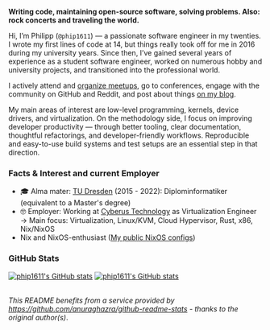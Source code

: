 **Writing code, maintaining open-source software, solving problems. Also: rock concerts and traveling the world.**

Hi, I’m Philipp (`@phip1611`) — a passionate software engineer in my twenties.
I wrote my first lines of code at 14, but things really took off for me in
2016 during my university years. Since then, I’ve gained several years of
experience as a student software engineer, worked on numerous hobby and
university projects, and transitioned into the professional world.

I actively attend and [organize meetups](https://ukvly.org/), go to
conferences, engage with the community on GitHub and Reddit, and post about
things [on my blog](https://phip1611.de/).

My main areas of interest are low-level programming, kernels, device drivers,
and virtualization. On the methodology side, I focus on improving developer
productivity — through better tooling, clear documentation, thoughtful
refactorings, and developer-friendly workflows. Reproducible and easy-to-use
build systems and test setups are an essential step in that direction.


### Facts & Interest  and current Employer

- 🎓 Alma mater: [TU Dresden](https://tu-dresden.de/) (2015 - 2022): Diplominformatiker (equivalent to a Master's degree)
- 🤓 Employer: Working at [Cyberus Technology](https://www.cyberus-technology.de/) as Virtualization Engineer \
  → Main focus: Virtualization, Linux/KVM, Cloud Hypervisor, Rust, x86, Nix/NixOS
- Nix and NixOS-enthusiast ([My public NixOS configs](https://github.com/phip1611/nixos-configs))

### GitHub Stats

[![phip1611's GitHub stats](https://github-readme-stats.vercel.app/api?username=phip1611&show_icons=true&count_private=true&theme=slateorange)](https://github.com/anuraghazra/github-readme-stats "My Github stats")
[![phip1611's GitHub stats](https://github-readme-stats.vercel.app/api/top-langs/?username=phip1611&theme=slateorange&layout=compact)](https://github.com/anuraghazra/github-readme-stats "My Github stats")


\
*This README benefits from a service provided by https://github.com/anuraghazra/github-readme-stats - thanks to the original author(s)*.

